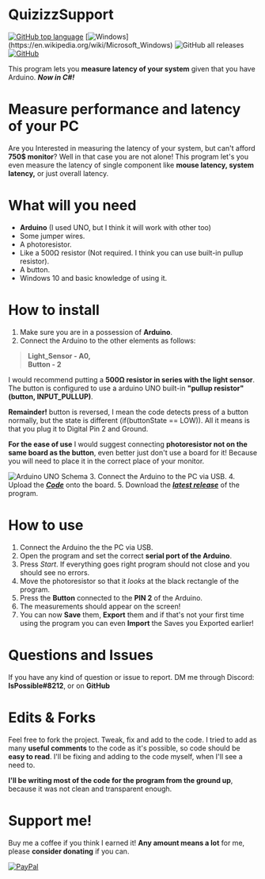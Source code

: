 
# QuizizzSupport
[![GitHub top language](https://img.shields.io/github/languages/top/AndyFilter/Latency-Meter-CSharp)](https://en.wikipedia.org/wiki/C_Sharp_(programming_language))  [![Windows](https://img.shields.io/badge/platform-Windows-0078d7.svg?)](https://en.wikipedia.org/wiki/Microsoft_Windows) ![GitHub all releases](https://img.shields.io/github/downloads/AndyFilter/Latency-Meter-CSharp/total) [![GitHub](https://img.shields.io/github/license/AndyFilter/Latency-Meter-CSharp)](https://github.com/AndyFilter/Latency-Meter-CSharp/blob/main/LICENSE) 



This program lets you **measure latency of your system** given that you have Arduino. ***Now in C#!***

# Measure performance and latency of your PC
Are you Interested in measuring the latency of your system, but can't afford **750$ monitor**? Well in that case you are not alone! This program let's you even measure the latency of single component like **mouse latency, system latency,** or just overall latency.


# What will you need

 - **Arduino** (I used UNO, but I think it will work with other too)
 - Some jumper wires.
 - A photoresistor.
 - Like a 500Ω resistor (Not required. I think you can use built-in pullup resistor).
 - A button.
 - Windows 10 and basic knowledge of using it.
# How to install

 1. Make sure you are in a possession of **Arduino**.
 2. Connect the Arduino to the other elements as follows:

> **Light_Sensor - A0,**  
**Button - 2**

I would recommend putting a **500Ω resistor in series with the light sensor**. The button is configured to use a arduino UNO built-in **"pullup resistor" (button, INPUT_PULLUP)**.

**Remainder!** button is reversed, I mean the code detects press of a button normally, but the state is different (if(buttonState == LOW)). All it means is that you plug it to Digital Pin 2 and Ground.

**For the ease of use** I would suggest connecting **photoresistor not on the same board as the button**, even better just don't use a board for it! Because you will need to place it in the correct place of your monitor.

![Arduino UNO Schema](https://raw.githubusercontent.com/AndyFilter/Latency-Meter-CSharp/main/Media/LightsensorLatencyMeter.png)
3. Connect the Arduino to the PC via USB.
4. Upload the [***Code***](https://github.com/AndyFilter/Latency-Meter-CSharp/blob/main/Arduino/SystemLatencyMeter/SystemLatencyMeter.ino) onto the board.
5. Download the [***latest release***](https://github.com/AndyFilter/Latency-Meter-CSharp/releases/latest) of the program.

# How to use

 1. Connect the Arduino the the PC via USB.
 2. Open the program and set the correct **serial port of the Arduino**.
 3. Press *Start*. If everything goes right program should not close and you should see no errors.
 4. Move the photoresistor so that it *looks* at the black rectangle of the program.
 5. Press the **Button** connected to the **PIN 2** of the Arduino.
 6. The measurements should appear on the screen!
 7. You can now **Save** them, **Export** them and if that's not your first time using the program you can even **Import** the Saves you Exported earlier!

# Questions and Issues
If you have any kind of question or issue to report. DM me through Discord: **IsPossible#8212**, or on **GitHub**


# Edits & Forks
Feel free to fork the project. Tweak, fix and add to the code. I tried to add as many **useful comments** to the code as it's possible, so code should be **easy to read**.
I'll be fixing and adding to the code myself, when I'll see a need to.

**I'll be writing most of the code for the program from the ground up**, because it was not clean and transparent enough.

# Support me!
Buy me a coffee if you think I earned it! **Any amount means a lot** for me, please **consider donating** if you can.

[![PayPal](https://img.shields.io/badge/donate-PayPal-orange.svg?style=logo=PayPal)](https://www.paypal.me/MaciejGrzeda)
<!--stackedit_data:
eyJoaXN0b3J5IjpbLTIwNDQ2OTgxODVdfQ==
-->
